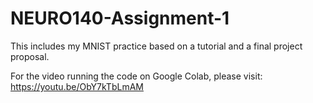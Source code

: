 # NEURO140-Assignment-1
This includes my MNIST practice based on a tutorial and a final project proposal.

For the video running the code on Google Colab, please visit: https://youtu.be/ObY7kTbLmAM
